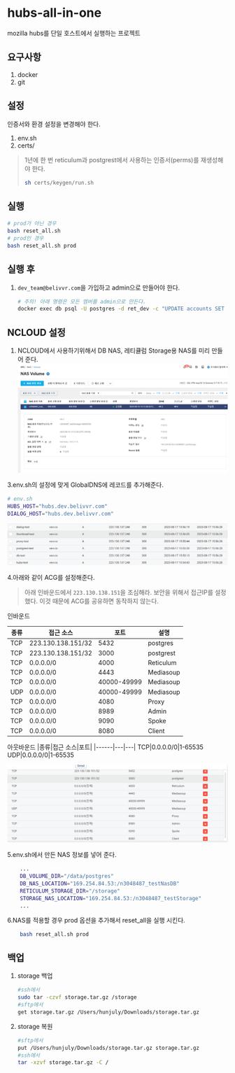 # hubs-all-in-one

mozilla hubs를 단일 호스트에서 실행하는 프로젝트

## 요구사항

1. docker
2. git

## 설정

인증서와 환경 설정을 변경해야 한다.

1. env.sh
1. certs/

> 1년에 한 번 reticulum과 postgrest에서 사용하는 인증서(perms)를 재생성해야 한다.
>
>    ```sh
>    sh certs/keygen/run.sh
>    ```

## 실행

```sh
# prod가 아닌 경우
bash reset_all.sh
# prod인 경우
bash reset_all.sh prod
```

## 실행 후
1. `dev_team@belivvr.com`을 가입하고 admin으로 만들어야 한다.
    ```sh
    # 주의! 아래 명령은 모든 멤버를 admin으로 만든다.
    docker exec db psql -U postgres -d ret_dev -c "UPDATE accounts SET is_admin = true;"
    ```

## NCLOUD 설정

1. NCLOUD에서 사용하기위해서 DB NAS, 레티큘럼 Storage용 NAS를 미리 만들어 준다.
![image](/docs/259619993-78617a1e-a427-447c-9838-491ceb217da8.png)

3.env.sh의 설정에 맞게 GlobalDNS에 레코드를 추가해준다.

```sh
# env.sh
HUBS_HOST="hubs.dev.belivvr.com"
DIALOG_HOST="hubs.dev.belivvr.com"
```

![image](/docs/261252110-30756760-82e4-43fa-a02d-8bba303f7380.png)

4.아래와 같이 ACG를 설정해준다.

> 아래 인바운드에서 `223.130.138.151`을 조심해라. 보안을 위해서 접근IP를 설정했다. 이것 때문에 ACG를 공유하면 동작하지 않는다.

인바운드

|종류|접근 소스|포트|설명|
|------|---|---|---|
TCP|223.130.138.151/32|5432|postgres
TCP|223.130.138.151/32|3000|postgrest
TCP|0.0.0.0/0|4000|Reticulum
TCP|0.0.0.0/0|4443|Mediasoup
TCP|0.0.0.0/0|40000-49999|Mediasoup
UDP|0.0.0.0/0|40000-49999|Mediasoup
TCP|0.0.0.0/0|4080|Proxy
TCP|0.0.0.0/0|8989|Admin
TCP|0.0.0.0/0|9090|Spoke
TCP|0.0.0.0/0|8080|Client

아웃바운드
|종류|접근 소스|포트|
|------|---|---|
TCP|0.0.0.0/0|1-65535
UDP|0.0.0.0/0|1-65535

![Alt text](/docs/haio_acg.png)

5.env.sh에서 만든 NAS 정보를 넣어 준다.
```sh
    ...
    DB_VOLUME_DIR="/data/postgres"
    DB_NAS_LOCATION="169.254.84.53:/n3048487_testNasDB"
    RETICULUM_STORAGE_DIR="/storage"
    STORAGE_NAS_LOCATION="169.254.84.53:/n3048487_testStorage"
    ...
```
6.NAS를 적용할 경우 prod 옵션을 추가해서 reset_all을 실행 시킨다.
```sh
    bash reset_all.sh prod
```

## 백업

1. storage 백업

    ```sh
    #ssh에서
    sudo tar -czvf storage.tar.gz /storage
    #sftp에서
    get storage.tar.gz /Users/hunjuly/Downloads/storage.tar.gz
    ```

2. storage 복원
    ```sh
    #sftp에서
    put /Users/hunjuly/Downloads/storage.tar.gz storage.tar.gz
    #ssh에서
    tar -xzvf storage.tar.gz -C /
    ```
